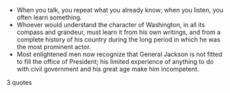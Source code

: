  - When you talk, you repeat what you already know; when you listen, you often learn something.
 - Whoever would understand the character of Washington, in all its compass and grandeur, must learn it from his own writings, and from a complete history of his country during the long period in which he was the most prominent actor.
 - Most enlightened men now recognize that General Jackson is not fitted to fill the office of President; his limited experience of anything to do with civil government and his great age make him incompetent.

3 quotes